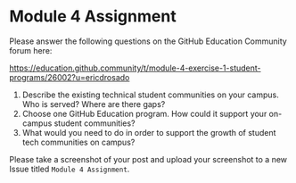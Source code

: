 # Module 4 Assignment

Please answer the following questions on the GitHub Education Community forum here:

https://education.github.community/t/module-4-exercise-1-student-programs/26002?u=ericdrosado

1. Describe the existing technical student communities on your campus. Who is served? Where are there gaps?
2. Choose one GitHub Education program. How could it support your on-campus student communities?
3. What would you need to do in order to support the growth of student tech communities on campus?

Please take a screenshot of your post and upload your screenshot to a new Issue titled `Module 4 Assignment`.
